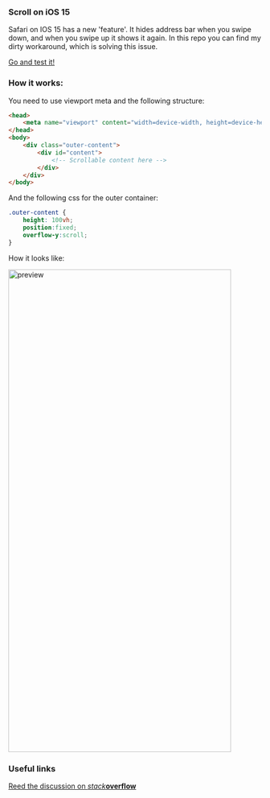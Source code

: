 ### Scroll on iOS 15 

Safari on IOS 15 has a new 'feature'. It hides address bar when you swipe down, and when you swipe up it shows it again.
In this repo you can find my dirty workaround, which is solving this issue.

[Go and test it!](https://andriibarvynko.github.io/ios15_scroll_test/src/index.html)

### How it works:

You need to use viewport meta and the following structure:

```html
<head>
    <meta name="viewport" content="width=device-width, height=device-height"/>
</head>
<body>
    <div class="outer-content">
        <div id="content">
            <!-- Scrollable content here -->
        </div>
    </div>
</body>
```

And the following css for the outer container:

```css
.outer-content {
    height: 100vh;
    position:fixed;
    overflow-y:scroll;
}
```

How it looks like:

<img alt="preview" height="960" src="./img/preview.gif" width="443"/>

### Useful links

[Reed the discussion on _stack_**overflow**](https://stackoverflow.com/questions/69365869/prevent-select-input-on-ios-15-safari-from-hiding-and-showing-address-bar)

